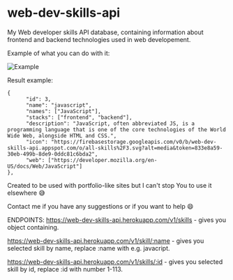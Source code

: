 # web-dev-skills-api

My Web developer skills API database, containing information about frontend and backend technologies used in web developement.

Example of what you can do with it:

![Example](https://i.imgur.com/QmbepNL.png)

Result example:

```
{
      "id": 3,
      "name": "javascript",
      "names": ["JavaScript"],
      "stacks": ["frontend", "backend"],
      "description": "JavaScript, often abbreviated JS, is a programming language that is one of the core technologies of the World Wide Web, alongside HTML and CSS.",
      "icon": "https://firebasestorage.googleapis.com/v0/b/web-dev-skills-api.appspot.com/o/all-skills%2F3.svg?alt=media&token=833e8a59-30eb-499b-8de9-0ddc81c6bda2",
      "web": ["https://developer.mozilla.org/en-US/docs/Web/JavaScript"]
},
```

Created to be used with portfolio-like sites but I can't stop You to use it elsewhere 😅

Contact me if you have any suggestions or if you want to help 😄

ENDPOINTS:
https://web-dev-skills-api.herokuapp.com/v1/skills - gives you object containing.

https://web-dev-skills-api.herokuapp.com/v1/skill/:name - gives you selected skill by name, replace :name with e.g. javacript.

https://web-dev-skills-api.herokuapp.com/v1/skills/:id - gives you selected skill by id, replace :id with number 1-113.
